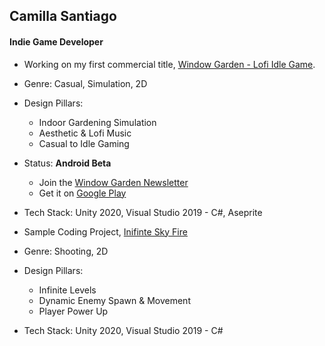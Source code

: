## Camilla Santiago

#### Indie Game Developer

* Working on my first commercial title, [Window Garden - Lofi Idle Game](https://play.google.com/store/apps/details?id=com.cloverfi.windowgarden). 
 * Genre: Casual, Simulation, 2D
 * Design Pillars:
   * Indoor Gardening Simulation
   * Aesthetic & Lofi Music
   * Casual to Idle Gaming
 * Status: **Android Beta** 
   * Join the [Window Garden Newsletter](eepurl.com/hLLqUH)
   * Get it on [Google Play](https://play.google.com/store/apps/details?id=com.cloverfi.windowgarden)
 * Tech Stack: Unity 2020, Visual Studio 2019 - C#, Aseprite
 
* Sample Coding Project, [Inifinte Sky Fire](https://github.com/devcamilla/shooting-game-endless)
 * Genre: Shooting, 2D
 * Design Pillars:
     * Infinite Levels
     * Dynamic Enemy Spawn & Movement
     * Player Power Up
 * Tech Stack: Unity 2020, Visual Studio 2019 - C#